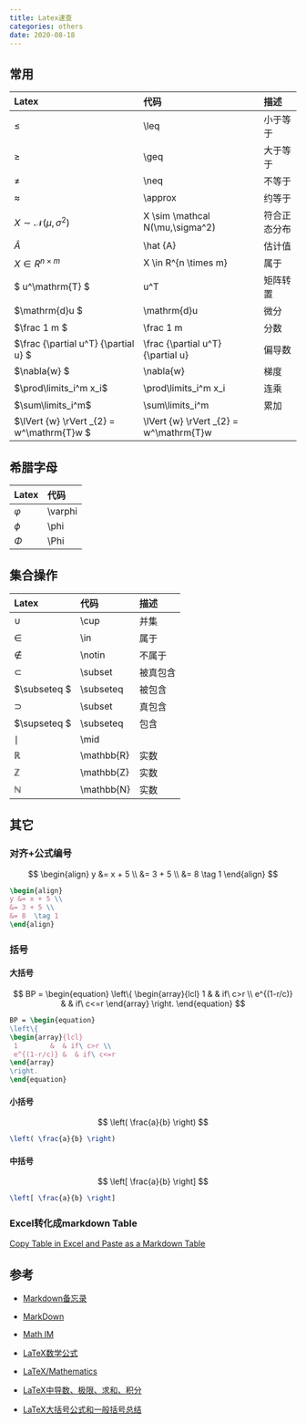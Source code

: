 ```yaml
---
title: Latex速查
categories: others
date: 2020-08-18
---
```


## 常用

| Latex     | 代码          | 描述         |
| :-------- | :------------ | :----------- |
| $\leq$    | \leq          | 小于等于     |
| $\geq$    | \geq | 大于等于     |
| $\neq$    | \neq | 不等于       |
| $\approx$ | \approx | 约等于       |
| $X  \sim  \mathcal N(\mu,\sigma^2)$ | X  \sim  \mathcal N(\mu,\sigma^2) | 符合正态分布 |
| $\hat{A}$ | \hat {A}      | 估计值       |
| $X \in R^{n \times m}$ | X \in R^{n \times m} | 属于 |
| $  u^\mathrm{T} $  |  u^T | 矩阵转置 |
| $\mathrm{d}u $ | \mathrm{d}u  | 微分 |
| $\frac 1 m $ | \frac 1 m  | 分数 |
| $\frac {\partial u^T} {\partial u} $ | \frac {\partial u^T} {\partial u} | 偏导数 |
| $\nabla{w} $  | \nabla{w} | 梯度 |
| $\prod\limits_i^m x_i$ | \prod\limits_i^m x_i | 连乘 |
| $\sum\limits_i^m$ | \sum\limits_i^m  | 累加 |
| $\lVert {w} \rVert _{2} = w^\mathrm{T}w $ |  \lVert {w} \rVert _{2} = w^\mathrm{T}w |  |

## 希腊字母

| Latex     | 代码    |
| :-------- | :------ |
| $\varphi$ | \varphi |
| $\phi$    | \phi    |
| $\Phi$    | \Phi    |

## 集合操作 

| Latex        | 代码       | 描述     |
| :----------- | :--------- | :------- |
| $\cup$       | \cup       | 并集     |
| $\in$        | \in        | 属于     |
| $\notin$     | \notin     | 不属于   |
| $\subset$    | \subset    | 被真包含 |
| $\subseteq $ | \subseteq  | 被包含   |
| $\supset$    | \subset    | 真包含   |
| $\supseteq $ | \subseteq  | 包含     |
| $\mid$       | \mid       |          |
| $\mathbb{R}$ | \mathbb{R} | 实数     |
| $\mathbb{Z}$ | \mathbb{Z} | 实数     |
| $\mathbb{N}$ | \mathbb{N} | 实数     |

## 其它

### 对齐+公式编号

$$
\begin{align}
y &= x + 5 \\
&= 3 + 5 \\
&= 8  \tag 1
\end{align}
$$

~~~latex
\begin{align}
y &= x + 5 \\
&= 3 + 5 \\
&= 8  \tag 1
\end{align}
~~~

### 括号

#### 大括号

$$
BP = \begin{equation}  
\left\{  
\begin{array}{lcl}  
 1        &  & if\ c>r \\  
 e^{(1-r/c)} &  & if\ c<=r  
\end{array}  
\right.
\end{equation}
$$

~~~latex
BP = \begin{equation}  
\left\{  
\begin{array}{lcl}  
 1        &  & if\ c>r \\  
 e^{(1-r/c)} &  & if\ c<=r  
\end{array}  
\right.  
\end{equation}   
~~~

#### 小括号

$$
\left( \frac{a}{b} \right)
$$

~~~latex
\left( \frac{a}{b} \right)
~~~

#### 中括号 

$$
\left[ \frac{a}{b} \right]
$$

~~~latex
\left[ \frac{a}{b} \right]
~~~


### Excel转化成markdown Table

[Copy Table in Excel and Paste as a Markdown Table](https://thisdavej.com/copy-table-in-excel-and-paste-as-a-markdown-table/)

## 参考

- [Markdown备忘录](https://github.com/adam-p/markdown-here/wiki/Markdown-Cheatsheet)

- [MarkDown](https://sourceforge.net/p/ipython/discussion/markdown_syntax)

- [Math IM](http://mathim.com/static/chatprimer.html)

- [LaTeX数学公式 ](http://blog.163.com/goldman2000@126/blog/static/167296895201221242646561/)

- [LaTeX/Mathematics](https://en.wikibooks.org/wiki/LaTeX/Mathematics)

- [LaTeX中导数、极限、求和、积分 ](http://blog.csdn.net/foreverdengwei/article/details/7665035)

- [LaTeX大括号公式和一般括号总结](https://blog.csdn.net/miao0967020148/article/details/78712811)

